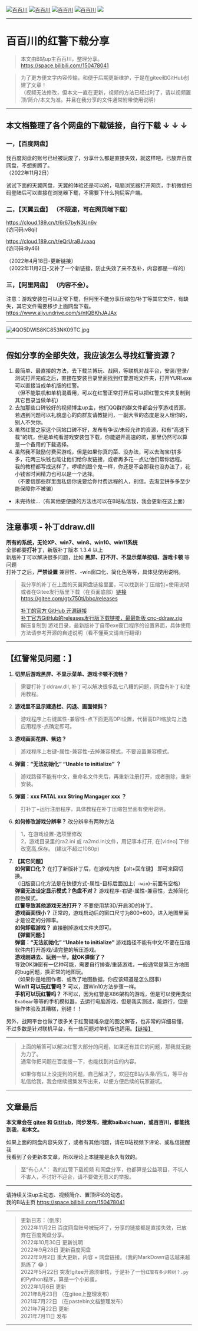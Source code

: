 
[![百百川](https://img.shields.io/badge/bilibili-%E7%99%BE%E7%99%BE%E5%B7%9D-ff69b4)](https://space.bilibili.com/150478041)
[![百百川](https://img.shields.io/badge/%E7%9F%A5%E4%B9%8E-%E7%99%BE%E7%99%BE%E5%B7%9D-blue)](https://www.zhihu.com/people/baibaichuan)
[![百百川](https://img.shields.io/badge/GitHub-750ti-black)](https://github.com/750ti)
[![百百川](https://img.shields.io/badge/gitee-%E7%99%BE%E7%99%BE%E5%B7%9D-red)](https://gitee.com/gtx750ti)  ![](https://img.shields.io/badge/%E6%9B%B4%E6%96%B0%E6%97%B6%E9%97%B4-2022年10月30日-lightgrey)

---

# 百百川的红警下载分享
> 本文由B站up主百百川，整理分享。 https://space.bilibili.com/150478041  
  
> 为了更方便文字内容传输，和便于后期更新维护，于是在gitee和GitHub创建了文章！  
> （视频无法修改，但本文一直在更新，视频的方法已经过时了，请以视频置顶/简介/本文为准。并且在我分享的文件通常附带使用说明）


---

## 本文档整理了各个网盘的下载链接，自行下载 ↓ ↓ ↓

### 一，【百度网盘】

我百度网盘的账号已经被玩废了，分享什么都是直接失效，就这样吧，已放弃百度网盘，不想折腾了。  
（2022年11月2日）

试试下面的天翼网盘，天翼的体验还是可以的，电脑浏览器打开网页，手机微信扫码登陆后可以直接在浏览器下载，不需要下什么狗屁客户端。

### 二，【天翼云盘】 （不限速，可在网页端下载）   
https://cloud.189.cn/t/6r67byN3Un6v  
(访问码:v8qi)  

https://cloud.189.cn/t/eQrUraBJvaaq  
(访问码:8y46)

（2022年4月18日-更新链接）  
（2022年11月2日-又补了一个新链接，防止失效了来不及补，内容都是一样的）  

### 三，【阿里网盘】 （内容不全）。  
注意：游戏安装包可以正常下载，但阿里不能分享压缩包/补丁等其它文件，有缺失，其它文件需要移步上面网盘下载。  
https://www.aliyundrive.com/s/ntQBKhJAJAx

---

![4QO5DWIS8KC853NK09TC.jpg](https://s1.imagehub.cc/images/2022/10/30/4QO5DWIS8KC853NK09TC.jpg)

---
## 假如分享的全部失效，我应该怎么寻找红警资源？
1. 最简单、最直接的方法，去下载兰博玩、战网，等联机对战平台，安装/登录/测试打开完成之后，直接在安装目录里面找到红警游戏文件夹，打开YURI.exe可以直接当成单机版的红警。  
（但不能联机和单机混着用，可以在红警正常打开后可以把红警文件夹复制到其它目录当做单机）  
2. 去加那些口碑较好的视频博主up主，他们QQ群的群文件都会分享游戏资源，若遇到问题可以礼貌虚心的向群友请教提问，一副大爷的态度是没人理你的，别人不欠你。  
3. 虽然红警之家这个网站口碑不好，发布有争议/未经允许的资源，和有“高速下载”的坑，但是单纯看游戏安装包下载，你能避开高速的坑，那里仍然可以算是一个备用的下载选择。  
4. 虽然我不鼓励付费买游戏，但是如果你真的菜、没办法，可以去淘宝/拼多多，花两三块钱也能让他们给你发链接，或者再多花一点让他们帮你远程。  
我的教程都写成这样了，啰嗦的跟个鬼一样，你还是不会那我也没办法了，花小钱省时间精力也可以是一个选择。  
（不要信那些群里面私信你说要给你付费远程的人，别信。去淘宝拼多多至少能保障你不被骗）

- 未完待续...（有其他更便捷的方法也可以在B站私信我，我会更新在这上面）

---

## 注意事项 - 补丁ddraw.dll
**所有的系统，无论XP、win7、win8、win10、win11系统**  
全部都要**打补丁**，新版补丁版本 1.3.4 以上  
新版补丁可以解决很多问题，比如 **黑屏、打不开、不显示菜单按钮、游戏卡顿** 等问题  
打补丁之后，**严禁设置** 兼容性、-win窗口化、简化色等等，具体见使用说明。  

> 我分享的补丁在上面的天翼网盘链接里面，可以找到补丁压缩包+使用说明   
> 或者在Gitee发行版里下载（在页面底部）[链接https://gitee.com/gtx750ti/bbc/releases](https://gitee.com/gtx750ti/bbc/releases)
> 
> [补丁的官方 GitHub 开源链接](https://github.com/CnCNet/cnc-ddraw)  
> [补丁官方GitHub的releases发行版下载链接，最最新版 cnc-ddraw.zip](https://github.com/CnCNet/cnc-ddraw/releases)  
> 解压复制到 游戏目录，最新版补丁自带exe窗口程序的设置界面，具体使用方法请参考开源的自述说明（看不懂英文请自行翻译）  

---

## 【红警常见问题：】
1. **切屏后游戏黑屏、不显示菜单、游戏卡顿不流畅？**  
> 需要打补丁ddraw.dll, 补丁可以解决很多乱七八糟的问题，网盘有补丁和使用教程。

2. **游戏里不显示建造栏、闪退、画面倾斜？**  
> 游戏程序上右键属性-兼容性-点下面更高DPI设置，代替高DPI缩放勾上选应用程序-点确定即可。

3. **游戏画面花屏、紫边？**  
> 游戏程序上右键-属性-兼容性-去掉兼容模式，不要设置兼容模式。

4. **弹窗：“无法初始化” “Unable to initialize” ？**  
> 游戏路径不能有中文，重命名文件夹后，再重新注册打开，或者删除，重新安装。

5. **弹窗：xxx FATAL xxx String Mangager xxx ？**  
> 打补丁+运行注册程序，具体教程在补丁压缩包里面有使用说明。

6. **如何修改游戏分辨率？** 改分辨率有两种方法  
> 1，在游戏设置-选项里修改  
> 2，游戏目录里的ra2.ini 或 ra2md.ini文件，用记事本打开, 在[video] 下修改宽高,保存。 (建议不超过1080p)


7. **【其它问题】**  
**如何窗口化？**  在打了新版补丁后，在游戏内按 【alt+回车键】  即可来回切换。  
（旧版窗口化方法是在快捷方式-属性-目标后面加上(` -win`)-前面有空格）   
**弹窗无法设定显示模式？色盘不对？**  游戏程序-右键-属性-兼容性，去掉简化颜色模式。  
**红警导致其他游戏无法打开？**  不要使用禁3D/开启3D的补丁。  
**游戏画面很小？**  正常的，游戏启动后的窗口尺寸为800*600，进入地图里面才是设定的分辨率。  
**如何卸载游戏？**  直接删掉游戏文件夹即可。  
**【弹窗问题:】**  
**弹窗：“无法初始化” “Unable to initialize”**  游戏路径不能有中文/不要在压缩软件内打开游戏/请完整的解压游戏。  
**游戏刚进去、玩到一半，就OK弹窗了？**   
  导致OK弹窗有一亿种可能，需要自行排查/重装游戏，一般通常是第三方地图的bug问题，换正常的地图玩。  
（如果你是地图作者、或改了地图数据，你应该知道是怎么回事）  
**Win11 可以玩红警吗？** 可以，跟Win10方法步骤一样。  
**手机可以玩红警吗？** 不可以，因为红警是X86架构的游戏，但是可以使用类似`ExaGear`等等的手机模拟器，去运行电脑游戏，但是我实测过，能运行，但是操作体验及其糟糕，别碰！！  

另外，战网平台也做了很多关于红警疑难杂症的图文解答，也非常的详细易懂，  
不过多数是针对联机平台，有一些问题对单机版也适用。[【链接】](https://www.ra2ol.com/faq/)

---

> 上面的解答可以解决红警大部分的问题，如果还有其它的问题，那我就无能为力了。  
> 通常你把问题在百度搜一下，也能找到对应的内容。  
> 
> 如果你有以上没提到的问题，自己解决了，欢迎在B站/头条/西瓜，等平台私信给我，我会继续搜集发布出来，以便方便后续的玩家避坑。


---

## 文章最后
**本文章会在 [gitee](https://gitee.com/gtx750ti/bbc) 和 [GitHub](https://github.com/750ti/baibaichuan)，同步发布，搜索baibaichuan，或百百川，都能找到我，和本文。**

如果上面的网盘内容失效了，或者有其他问题，请在B站视频下评论、或私信提醒我  
我看到了会更新本文章，所以理论上本链接是永久有效的。

> 至“有心人”： 我的红警下载视频 和网盘分享，也都算是公益项目，不坑人不害人，不讨好不迎合，请不要做无意义的举报。  
> 

---

请持续关注up主动态、视频简介、置顶评论的动态。  
我的B站主页 https://space.bilibili.com/150478041  

---
> 更新日志：（倒序）  
> 2022年11月2日 百度网盘账号被玩坏了，分享的链接都是直接失效，已放弃在百度网盘分享。  
> 2022年10月30日 更新说明  
> 2022年9月28日 更新百度网盘  
> 2022年9月2日 重大更新，内容 + 网盘链接。（我的MarkDown语法越来越熟练了 &#x1F602; ）  
> 2022年5月22日 突发!gitee开源须审核，于是补了一份`红警有多少颗树？.py`的Python程序，算是一个小彩蛋。  
> 2022年1月6日 更新  
> 2021年8月23日 （在gitee上整理发布）  
> 2021年7月22日 （在pastebin文档整理发布）  
> 2021年7月22日 更新  
> 2021年7月11日 发布  

---

